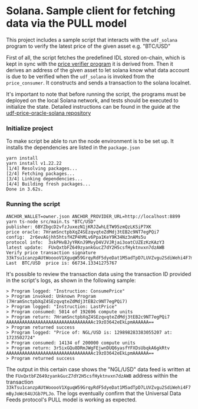 # Solana. Sample client for fetching data via the PULL model

This project includes a sample script that interacts with the `udf_solana` program to verify the latest price of the given asset e.g. "BTC/USD"

First of all, the script fetches the predefined IDL stored on-chain, which is kept in sync with the [price verifier program](https://github.com/Entangle-Protocol/udf-price-oracle-solana/tree/master/programs/price-consumer) it is derived from.
Then it derives an address of the given asset to let solana know what data account is due to be verified when
the `udf_solana` is invoked from the `price_consumer`. It constructs and sends a transaction to the solana localnet.

It's important to note that before running the script, the programs must be deployed on the local Solana network,
and tests should be executed to initialize the state.
Detailed instructions can be found in the guide at the [udf-price-oracle-solana repository](https://github.com/Entangle-Protocol/udf-price-oracle-solana)

### Initialize project

To make script be able to run the node environment is to be set up. It installs the dependencies are listed in the `package.json`

```shell
yarn install
yarn install v1.22.22
[1/4] Resolving packages...
[2/4] Fetching packages...
[3/4] Linking dependencies...
[4/4] Building fresh packages...
Done in 3.62s.
```

### Running the script

```shell
ANCHOR_WALLET=owner.json ANCHOR_PROVIDER_URL=http://localhost:8899  yarn ts-node src/main.ts "BTC/USD"
publisher: 6BYZbgcD2vfzJuxezN1jKRJZwhLETW95zmQzLKSiP7XK
price oracle: 7HramSnctpbXqZ4SEzqvqteZdMdj3tEB2c9NT7egPQi7
config:  2r6evAGjhh5htsfHZP4hMLv6Ppa1KeY9K34Nz3nAMs5u
protocol info:  3skPHvBJyYRKnJ9MvyD4VJVJRjai3oatCUZEzKzKAzY3
latest update:  FUxQxtbFZ649zyankGucZ7dY2H5csfHyktnvxn7dzAWB
Verify price transaction signature 33kTsu1canzpAUtWooooV1XguqW59GrqyRdF5dyeDat1M5adTpD7LUVZvgu2SdiWehi4F7mByJoWc64UJGb7PLJo
Last  BTC/USD  price is: 66734.13341275767
```

It's possible to review the transaction data using the transaction ID provided in the script's logs, as shown in the following sample:

```
> Program logged: "Instruction: ConsumePrice"
> Program invoked: Unknown Program (7HramSnctpbXqZ4SEzqvqteZdMdj3tEB2c9NT7egPQi7)  
> Program logged: "Instruction: LastPrice"  
> Program consumed: 5014 of 192696 compute units  
> Program return: 7HramSnctpbXqZ4SEzqvqteZdMdj3tEB2c9NT7egPQi7 AAAAAAAAAAAAAAAAAAAAAAAAAAAAAAAAAc19zO3642eEkLpmAAAAAA==  
> Program returned success
> Program logged: "Price of: NGL/USD is: 129898283383055207 at: 1723502724"
> Program consumed: 14134 of 200000 compute units
> Program return: 3r5ixGQu8DRmJWgFEjwnDUQ6yasfYFXDsUbqkA6gkRtv AAAAAAAAAAAAAAAAAAAAAAAAAAAAAAAAAc19zO3642eEkLpmAAAAAA==
> Program returned success
```

The output in this certain case shows the "NGL/USD" data feed is written at the `FUxQxtbFZ649zyankGucZ7dY2H5csfHyktnvxn7dzAWB` address within the transaction `33kTsu1canzpAUtWooooV1XguqW59GrqyRdF5dyeDat1M5adTpD7LUVZvgu2SdiWehi4F7mByJoWc64UJGb7PLJo`.
The logs eventually confirm that the Universal Data Feeds protocol's PULL model is working as expected.


